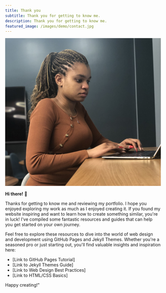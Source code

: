 ```yaml
---
title: Thank you
subtitle: Thank you for getting to know me.
description: Thank you for getting to know me.
featured_image: /images/demo/contact.jpg
---
```


![](/images/demo/NEU-with-Laptop-2.jpg)

**Hi there!** 👋

Thanks for getting to know me and reviewing my portfolio. I hope you enjoyed exploring my work as much as I enjoyed creating it. If you found my website inspiring and want to learn how to create something similar, you're in luck! I've compiled some fantastic resources and guides that can help you get started on your own journey.

Feel free to explore these resources to dive into the world of web design and development using GitHub Pages and Jekyll Themes. Whether you're a seasoned pro or just starting out, you'll find valuable insights and inspiration here:

- [Link to GitHub Pages Tutorial]
- [Link to Jekyll Themes Guide]
- [Link to Web Design Best Practices]
- [Link to HTML/CSS Basics]

Happy creating!"

